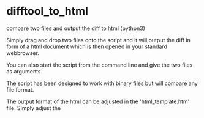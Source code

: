 # difftool_to_html
compare two files and output the diff to html (python3)

Simply drag and drop two files onto the script and it will output the diff
in form of a html document which is then opened in your standard webbrowser.<br>

You can also start the script from the command line and give the two files as arguments.<br>

The script has been designed to work with binary files but will compare any file format.<br>

The output format of the html can be adjusted in the 'html_template.htm' file. Simply adjust the
<style> section of the document.<br> <p> is the format for normal text; <d> formats the diff value highlights.<br>

Finally, adjust the global names within the script if you want to (self explanatory, I think):<br>
TEMPLATENAME = html_template.htm<br>
OUTFILENAME = result.htm<br>
